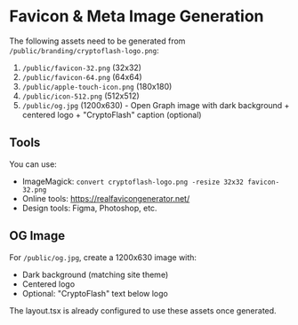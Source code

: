 # Favicon & Meta Image Generation

The following assets need to be generated from `/public/branding/cryptoflash-logo.png`:

1. `/public/favicon-32.png` (32x32)
2. `/public/favicon-64.png` (64x64)
3. `/public/apple-touch-icon.png` (180x180)
4. `/public/icon-512.png` (512x512)
5. `/public/og.jpg` (1200x630) - Open Graph image with dark background + centered logo + "CryptoFlash" caption (optional)

## Tools

You can use:
- ImageMagick: `convert cryptoflash-logo.png -resize 32x32 favicon-32.png`
- Online tools: https://realfavicongenerator.net/
- Design tools: Figma, Photoshop, etc.

## OG Image

For `/public/og.jpg`, create a 1200x630 image with:
- Dark background (matching site theme)
- Centered logo
- Optional: "CryptoFlash" text below logo

The layout.tsx is already configured to use these assets once generated.
